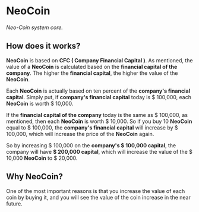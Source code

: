# NeoCoin
*Neo-Coin system core.*

## How does it works?
**NeoCoin** is based on **CFC ( Company Financial Capital )**. As mentioned, the value of a **NeoCoin** is calculated based on the **financial capital of the company**. The higher the **financial capital**, the higher the value of the **NeoCoin**.

Each **NeoCoin** is actually based on ten percent of the **company's financial capital**. Simply put, if **company's financial capital** today is $ 100,000, each **NeoCoin** is worth $ 10,000.

If the **financial capital of the company** today is the same as $ 100,000, as mentioned, then each **NeoCoin** is worth $ 10,000. So if you buy 10 **NeoCoin** equal to $ 100,000, the **company's financial capital** will increase by $ 100,000, which will increase the price of the **NeoCoin** again.

So by increasing $ 100,000 on the **company's $ 100,000 capital**, the company will have **$ 200,000 capital**, which will increase the value of the $ 10,000 **NeoCoin** to $ 20,000.

## Why NeoCoin?
One of the most important reasons is that you increase the value of each coin by buying it, and you will see the value of the coin increase in the near future.